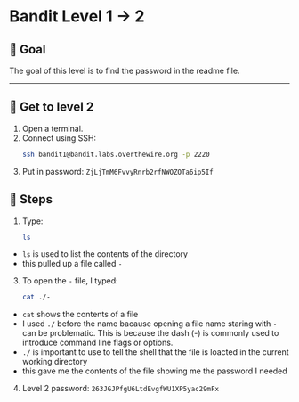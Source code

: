 # Bandit Level 1 → 2

## 🔹 Goal
The goal of this level is to find the password in the readme file.

---

## 🔹 Get to level 2
1. Open a terminal.  
2. Connect using SSH:  
   ```bash
   ssh bandit1@bandit.labs.overthewire.org -p 2220
3. Put in password:
   `ZjLjTmM6FvvyRnrb2rfNWOZOTa6ip5If`

## 🔹 Steps
1. Type:
   ```bash
   ls
  * `ls` is used to list the contents of the directory
  * this pulled up a file called `-`
3. To open the `-` file, I typed:
    ```bash
    cat ./-
  * `cat` shows the contents of a file
  * I used `./` before the name bacause opening a file name staring with `-` can be problematic. This is because the dash (-) is commonly used to introduce command line flags or options.
  * `./` is important to use to tell the shell that the file is loacted in the current working directory 
  * this gave me the contents of the file showing me the password I needed
4. Level 2 password:
`263JGJPfgU6LtdEvgfWU1XP5yac29mFx`


